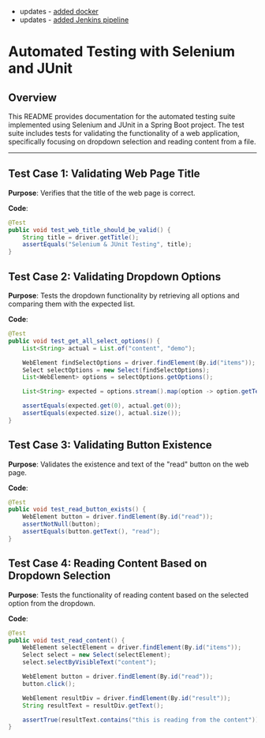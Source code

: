 - updates - [added docker]('./testing/Dockerfile')
- updates - [added Jenkins pipeline]('./testing/Jenkinsfile')

# Automated Testing with Selenium and JUnit

## Overview

This README provides documentation for the automated testing suite implemented using Selenium and JUnit in a Spring Boot project. The test suite includes tests for validating the functionality of a web application, specifically focusing on dropdown selection and reading content from a file.

---

## Test Case 1: Validating Web Page Title

**Purpose**: Verifies that the title of the web page is correct.

**Code**:

```java
@Test
public void test_web_title_should_be_valid() {
    String title = driver.getTitle();
    assertEquals("Selenium & JUnit Testing", title);
}
```

## Test Case 2: Validating Dropdown Options

**Purpose**: Tests the dropdown functionality by retrieving all options and comparing them with the expected list.

**Code**:

```java
@Test
public void test_get_all_select_options() {
    List<String> actual = List.of("content", "demo");

    WebElement findSelectOptions = driver.findElement(By.id("items"));
    Select selectOptions = new Select(findSelectOptions);
    List<WebElement> options = selectOptions.getOptions();

    List<String> expected = options.stream().map(option -> option.getText()).toList();

    assertEquals(expected.get(0), actual.get(0));
    assertEquals(expected.size(), actual.size());
}
```

## Test Case 3: Validating Button Existence

**Purpose**: Validates the existence and text of the "read" button on the web page.

**Code**:

```java
@Test
public void test_read_button_exists() {
    WebElement button = driver.findElement(By.id("read"));
    assertNotNull(button);
    assertEquals(button.getText(), "read");
}
```

## Test Case 4: Reading Content Based on Dropdown Selection

**Purpose**: Tests the functionality of reading content based on the selected option from the dropdown.

**Code**:

```java
@Test
public void test_read_content() {
    WebElement selectElement = driver.findElement(By.id("items"));
    Select select = new Select(selectElement);
    select.selectByVisibleText("content");

    WebElement button = driver.findElement(By.id("read"));
    button.click();

    WebElement resultDiv = driver.findElement(By.id("result"));
    String resultText = resultDiv.getText();

    assertTrue(resultText.contains("this is reading from the content"));
}
```
